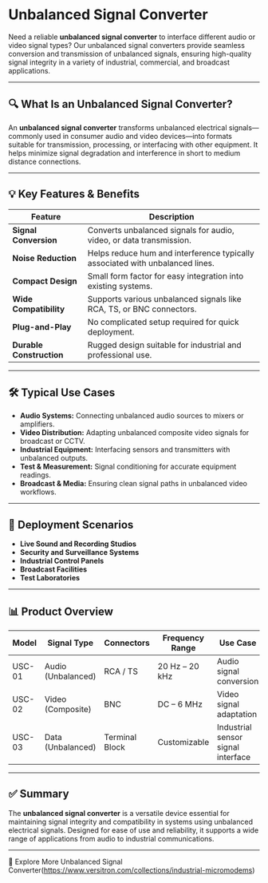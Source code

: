 # Unbalanced Signal Converter

Need a reliable **unbalanced signal converter** to interface different audio or video signal types? Our unbalanced signal converters provide seamless conversion and transmission of unbalanced signals, ensuring high-quality signal integrity in a variety of industrial, commercial, and broadcast applications.

---

## 🔍 What Is an Unbalanced Signal Converter?

An **unbalanced signal converter** transforms unbalanced electrical signals—commonly used in consumer audio and video devices—into formats suitable for transmission, processing, or interfacing with other equipment. It helps minimize signal degradation and interference in short to medium distance connections.

---

## 💡 Key Features & Benefits

| Feature                      | Description                                                      |
|------------------------------|------------------------------------------------------------------|
| **Signal Conversion**         | Converts unbalanced signals for audio, video, or data transmission. |
| **Noise Reduction**           | Helps reduce hum and interference typically associated with unbalanced lines. |
| **Compact Design**            | Small form factor for easy integration into existing systems.    |
| **Wide Compatibility**        | Supports various unbalanced signals like RCA, TS, or BNC connectors. |
| **Plug-and-Play**             | No complicated setup required for quick deployment.              |
| **Durable Construction**      | Rugged design suitable for industrial and professional use.      |

---

## 🛠️ Typical Use Cases

- **Audio Systems:** Connecting unbalanced audio sources to mixers or amplifiers.  
- **Video Distribution:** Adapting unbalanced composite video signals for broadcast or CCTV.  
- **Industrial Equipment:** Interfacing sensors and transmitters with unbalanced outputs.  
- **Test & Measurement:** Signal conditioning for accurate equipment readings.  
- **Broadcast & Media:** Ensuring clean signal paths in unbalanced video workflows.

---

## 🛒 Deployment Scenarios

- **Live Sound and Recording Studios**  
- **Security and Surveillance Systems**  
- **Industrial Control Panels**  
- **Broadcast Facilities**  
- **Test Laboratories**

---

## 📊 Product Overview

| Model                     | Signal Type         | Connectors            | Frequency Range     | Use Case                          |
|---------------------------|---------------------|-----------------------|---------------------|----------------------------------|
| USC-01                    | Audio (Unbalanced)  | RCA / TS              | 20 Hz – 20 kHz      | Audio signal conversion           |
| USC-02                    | Video (Composite)   | BNC                   | DC – 6 MHz          | Video signal adaptation           |
| USC-03                    | Data (Unbalanced)   | Terminal Block        | Customizable        | Industrial sensor signal interface|

---

## ✅ Summary

The **unbalanced signal converter** is a versatile device essential for maintaining signal integrity and compatibility in systems using unbalanced electrical signals. Designed for ease of use and reliability, it supports a wide range of applications from audio to industrial communications.

---

🔗 Explore More Unbalanced Signal Converter(https://www.versitron.com/collections/industrial-micromodems)
